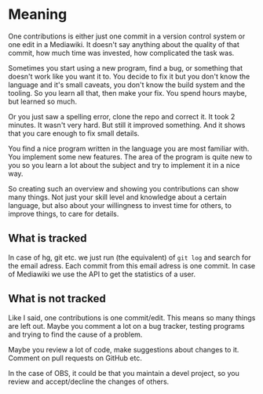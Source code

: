 # Meaning

One contributions is either just one commit in a version control system or one edit in a Mediawiki.
It doesn't say anything about the quality of that commit, how much time was invested, how complicated the task was.

Sometimes you start using a new program, find a bug, or something that doesn't work like you want it to.
You decide to fix it but you don't know the language and it's small caveats, you don't know the build system and the tooling.
So you learn all that, then make your fix. You spend hours maybe, but learned so much.

Or you just saw a spelling error, clone the repo and correct it. It took 2 minutes. It wasn't very hard. But still it improved something. And it shows that you care enough to fix small details.

You find a nice program written in the language you are most familiar with. You implement some new features. The area of the program is quite new to you so you learn a lot about the subject and try to implement it in a nice way.

So creating such an overview and showing you contributions can show many things. Not just your skill level and knowledge about a certain language, but also about your willingness to invest time for others, to improve things, to care for details.

## What is tracked
In case of hg, git etc. we just run (the equivalent) of `git log` and search for the email adress. Each commit from this email adress is one commit.
In case of Mediawiki we use the API to get the statistics of a user.

## What is not tracked
Like I said, one contributions is one commit/edit. This means so many things are left out. Maybe you comment a lot on a bug tracker, testing programs and trying to find the cause of a problem.

Maybe you review a lot of code, make suggestions about changes to it. Comment on pull requests on GitHub etc.

In the case of OBS, it could be that you maintain a devel project, so you review and accept/decline the changes of others.
